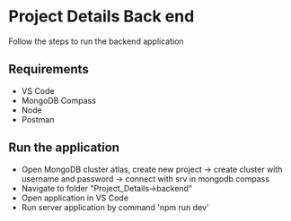 # Project Details Back end

Follow the steps to run the backend application

## Requirements

- VS Code
- MongoDB Compass
- Node
- Postman

## Run the application

- Open MongoDB cluster atlas, create new project -> create cluster with username and password -> connect with srv in mongodb compass
- Navigate to folder "Project_Details->backend"
- Open application in VS Code
- Run server application by command 'npm run dev'